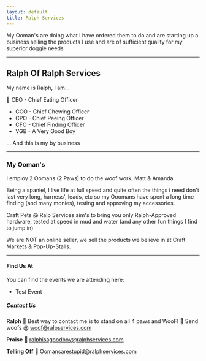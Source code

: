 ```yaml
---
layout: default
title: Ralph Services
---
```

<link rel="stylesheet" href="/assets/css/style.css">
 
My Ooman's are doing what I have ordered them to do and are starting up a business selling the products I use and are of sufficient quality for my superior doggie needs

---
## Ralph Of Ralph Services

My name is Ralph, I am...

🐾 CEO - Chief Eating Officer
- CCO - Chief Chewing Officer
- CPO - Chief Peeing Officer
- CFO - Chief Finding Officer
- VGB - A Very Good Boy

 ... And this is my by business 

---
### My Ooman's 

I employ 2 Oomans (2 Paws) to do the woof work, Matt & Amanda.

Being a spaniel, I live life at full speed and quite often the things i need don't last very long, harness', leads, etc so my Ooomans have spent a long time finding (and many monies), testing and approving my accessories.

Craft Pets @ Ralp Services aim's to bring you only Ralph-Approved hardware, tested at speed in mud and water (and any other fun things I find to jump in)

We are NOT an online seller, we sell the products we believe in at Craft Markets & Pop-Up-Stalls.

---
#### Find Us At

You can find the events we are attending here:
 - Test Event

##### Contact Us

**Ralph**
 🐾 Best way to contact me is to stand on all 4 paws and WooF!
 🐾 Send woofs @ woof@ralpservices.com

**Praise**
 🐾 ralphisagoodboy@ralphservices.com

**Telling Off**
 🐾 Oomansarestupid@ralphservices.com

